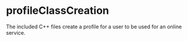 # profileClassCreation
The included C++ files create a profile for a user to be used for an online service.
